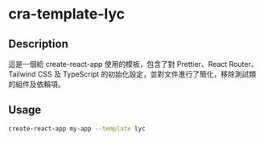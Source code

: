 # cra-template-lyc

## Description

這是一個給 create-react-app 使用的模板，包含了對 Prettier、React Router、Tailwind CSS 及 TypeScript 的初始化設定，並對文件進行了簡化，移除測試類的組件及依賴項。

## Usage

```sh
create-react-app my-app --template lyc
```
